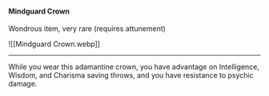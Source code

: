 #### Mindguard Crown

Wondrous item, very rare (requires attunement)

![[Mindguard Crown.webp]]

---

While you wear this adamantine crown, you have advantage on Intelligence, Wisdom, and Charisma saving throws, and you have resistance to psychic damage.